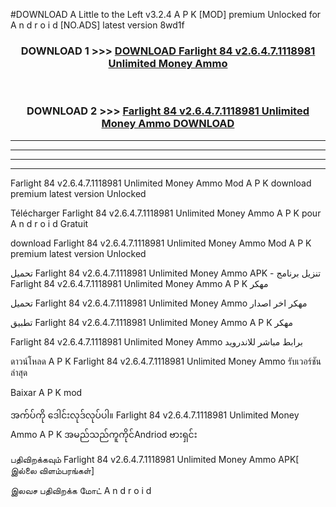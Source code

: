 #DOWNLOAD A Little to the Left v3.2.4 A P K [MOD] premium Unlocked for A n d r o i d [NO.ADS] latest version 8wd1f 



<div align="center">

<h3>DOWNLOAD 1 >>> <a href="https://getmod1.web.app/?judule=Btd Battles">DOWNLOAD Farlight 84 v2.6.4.7.1118981 Unlimited Money Ammo </a></h3><br>

<h3>DOWNLOAD 2 >>> <a href="https://getmod1.web.app/?judule=Btd Battles">Farlight 84 v2.6.4.7.1118981 Unlimited Money Ammo  DOWNLOAD </a></h3>

</div>


----------------------------------------------------------

----------------------------------------------------------

----------------------------------------------------------

----------------------------------------------------------


Farlight 84 v2.6.4.7.1118981 Unlimited Money Ammo  Mod A P K download premium latest version Unlocked

Télécharger Farlight 84 v2.6.4.7.1118981 Unlimited Money Ammo  A P K pour A n d r o i d Gratuit

download Farlight 84 v2.6.4.7.1118981 Unlimited Money Ammo  Mod A P K premium latest version Unlocked

تحميل Farlight 84 v2.6.4.7.1118981 Unlimited Money Ammo  APK - تنزيل برنامج Farlight 84 v2.6.4.7.1118981 Unlimited Money Ammo  A P K مهكر

تحميل Farlight 84 v2.6.4.7.1118981 Unlimited Money Ammo  مهكر اخر اصدار

تطبيق Farlight 84 v2.6.4.7.1118981 Unlimited Money Ammo  A P K مهكر

Farlight 84 v2.6.4.7.1118981 Unlimited Money Ammo  برابط مباشر للاندرويد

ดาวน์โหลด A P K Farlight 84 v2.6.4.7.1118981 Unlimited Money Ammo  รับเวอร์ชันล่าสุด

Baixar A P K mod

အက်ပ်ကို ဒေါင်းလုဒ်လုပ်ပါ။ Farlight 84 v2.6.4.7.1118981 Unlimited Money Ammo  A P K အမည်သည်ကူကိုင်Andriod ဗားရှင်း

பதிவிறக்கவும் Farlight 84 v2.6.4.7.1118981 Unlimited Money Ammo  APK[ இல்லை விளம்பரங்கள்] 
 
இலவச பதிவிறக்க மோட் A n d r o i d



